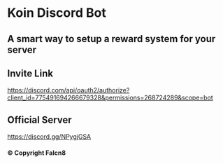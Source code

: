 # Koin Discord Bot
## A smart way to setup a reward system for your server  

## Invite Link
https://discord.com/api/oauth2/authorize?client_id=775491694266679328&permissions=268724289&scope=bot  

## Official Server
https://discord.gg/NPygjGSA  

#### © Copyright Falcn8
